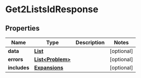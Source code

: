 

# Get2ListsIdResponse


## Properties

| Name | Type | Description | Notes |
|------------ | ------------- | ------------- | -------------|
|**data** | [**List**](List.md) |  |  [optional] |
|**errors** | [**List&lt;Problem&gt;**](Problem.md) |  |  [optional] |
|**includes** | [**Expansions**](Expansions.md) |  |  [optional] |




